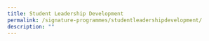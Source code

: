 ```yaml
---
title: Student Leadership Development
permalink: /signature-programmes/studentleadershipdevelopment/
description: ""
---
```

